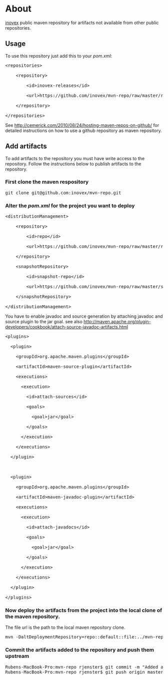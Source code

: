 # About

[inovex](http://www.inovex.de/) public maven repository for artifacts not available from other public repositories.

## Usage

To use this repository just add this to your *pom.xml*:

<pre>
&lt;repositories&gt;
<br>&nbsp;&nbsp;&nbsp;&nbsp;&lt;repository&gt;
<br>&nbsp;&nbsp;&nbsp;&nbsp;&nbsp;&nbsp;&nbsp;&nbsp;&lt;id&gt;inovex-releases&lt;/id&gt;
<br>&nbsp;&nbsp;&nbsp;&nbsp;&nbsp;&nbsp;&nbsp;&nbsp;&lt;url&gt;https://github.com/inovex/mvn-repo/raw/master/releases&lt;/url&gt;
<br>&nbsp;&nbsp;&nbsp;&nbsp;&lt;/repository&gt;
<br>&lt;/repositories&gt;
</pre>

See http://cemerick.com/2010/08/24/hosting-maven-repos-on-github/ for detailed
 instructions on how to use a github repository as maven repository.

## Add artifacts

To add artifacts to the repository you must have write access to the repository.
Follow the instructions below to publish artifacts to the repository.

### First clone the maven respository

<pre>
git clone git@github.com:inovex/mvn-repo.git
</pre>

### Alter the *pom.xml* for the project you want to deploy

<pre>
&lt;distributionManagement&gt;
<br>	&lt;repository&gt;
<br>		&lt;id&gt;repo&lt;/id&gt;
<br>		&lt;url&gt;https://github.com/inovex/mvn-repo/raw/master/releases&lt;/url&gt;
<br>	&lt;/repository&gt;
<br>	&lt;snapshotRepository&gt;
<br>		&lt;id&gt;snapshot-repo&lt;/id&gt;
<br>		&lt;url&gt;https://github.com/inovex/mvn-repo/raw/master/snapshots&lt;/url&gt;
<br>	&lt;/snapshotRepository&gt;
<br>&lt;/distributionManagement&gt;
</pre>


You have to enable javadoc and source generation by attaching javadoc and source
plugin to the jar goal.
see also http://maven.apache.org/plugin-developers/cookbook/attach-source-javadoc-artifacts.html

<pre>
&lt;plugins&gt;
<br>&nbsp;&nbsp;&lt;plugin&gt;
<br>&nbsp;&nbsp;&nbsp;&nbsp;&lt;groupId&gt;org.apache.maven.plugins&lt;/groupId&gt;
<br>&nbsp;&nbsp;&nbsp;&nbsp;&lt;artifactId&gt;maven-source-plugin&lt;/artifactId&gt;
<br>&nbsp;&nbsp;&nbsp;&nbsp;&lt;executions&gt;
<br>&nbsp;&nbsp;&nbsp;&nbsp;&nbsp;&nbsp;&lt;execution&gt;
<br>&nbsp;&nbsp;&nbsp;&nbsp;&nbsp;&nbsp;&nbsp;&nbsp;&lt;id&gt;attach-sources&lt;/id&gt;
<br>&nbsp;&nbsp;&nbsp;&nbsp;&nbsp;&nbsp;&nbsp;&nbsp;&lt;goals&gt;
<br>&nbsp;&nbsp;&nbsp;&nbsp;&nbsp;&nbsp;&nbsp;&nbsp;&nbsp;&nbsp;&lt;goal&gt;jar&lt;/goal&gt;
<br>&nbsp;&nbsp;&nbsp;&nbsp;&nbsp;&nbsp;&nbsp;&nbsp;&lt;/goals&gt;
<br>&nbsp;&nbsp;&nbsp;&nbsp;&nbsp;&nbsp;&lt;/execution&gt;
<br>&nbsp;&nbsp;&nbsp;&nbsp;&lt;/executions&gt;
<br>&nbsp;&nbsp;&lt;/plugin&gt;
<br>
<br>&nbsp;&nbsp;&lt;plugin&gt;
<br>&nbsp;&nbsp;&nbsp;&nbsp;&lt;groupId&gt;org.apache.maven.plugins&lt;/groupId&gt;
<br>&nbsp;&nbsp;&nbsp;&nbsp;&lt;artifactId&gt;maven-javadoc-plugin&lt;/artifactId&gt;
<br>&nbsp;&nbsp;&nbsp;&nbsp;&lt;executions&gt;
<br>&nbsp;&nbsp;&nbsp;&nbsp;&nbsp;&nbsp;&lt;execution&gt;
<br>&nbsp;&nbsp;&nbsp;&nbsp;&nbsp;&nbsp;&nbsp;&nbsp;&lt;id&gt;attach-javadocs&lt;/id&gt;
<br>&nbsp;&nbsp;&nbsp;&nbsp;&nbsp;&nbsp;&nbsp;&nbsp;&lt;goals&gt;
<br>&nbsp;&nbsp;&nbsp;&nbsp;&nbsp;&nbsp;&nbsp;&nbsp;&nbsp;&nbsp;&lt;goal&gt;jar&lt;/goal&gt;
<br>&nbsp;&nbsp;&nbsp;&nbsp;&nbsp;&nbsp;&nbsp;&nbsp;&lt;/goals&gt;
<br>&nbsp;&nbsp;&nbsp;&nbsp;&nbsp;&nbsp;&lt;/execution&gt;
<br>&nbsp;&nbsp;&nbsp;&nbsp;&lt;/executions&gt;
<br>&nbsp;&nbsp;&lt;/plugin&gt;
<br>&lt;/plugins&gt;
</pre>


### Now deploy the artifacts from the project into the local clone of the maven repository.

The file url is the path to the local maven repository clone.

<pre>
mvn -DaltDeploymentRepository=repo::default::file:../mvn-repo/releases clean deploy
</pre>

### Commit the artifacts added to the repository and push them upstream

<pre>
Rubens-MacBook-Pro:mvn-repo rjenster$ git commit -m "Added artifact: nl.bitwalker:UserAgentUtils:1.6"
Rubens-MacBook-Pro:mvn-repo rjenster$ git push origin master
</pre>